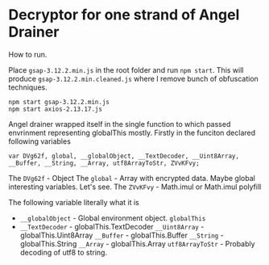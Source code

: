 Decryptor for one strand of Angel Drainer
=========================================

How to run.

Place `gsap-3.12.2.min.js` in the root folder and run `npm start`. This will produce `gsap-3.12.2.min.cleaned.js` where I remove bunch of obfuscation techniques.

```
npm start gsap-3.12.2.min.js
npm start axios-2.13.17.js
```

Angel drainer wrapped itself in the single function to which passed envrinment representing globalThis mostly.
Firstly in the funciton declared following variables
```
var DVg62f, global, __globalObject, __TextDecoder, __Uint8Array, __Buffer, __String, __Array, utf8ArrayToStr, ZVvKFvy;
```

The `DVg62f` - Object
The `global` - Array with encrypted data. Maybe global interesting variables. Let's see.
The `ZVvKFvy` - Math.imul or Math.imul polyfill

The following variable literally what it is
- `__globalObject` - Global environment object. `globalThis`
- `__TextDecoder` - globalThis.TextDecoder
`__Uint8Array` - globalThis.Uint8Array
`__Buffer` - globalThis.Buffer
`__String` - globalThis.String
`__Array` - globalThis.Array
`utf8ArrayToStr` - Probably decoding of utf8 to string.